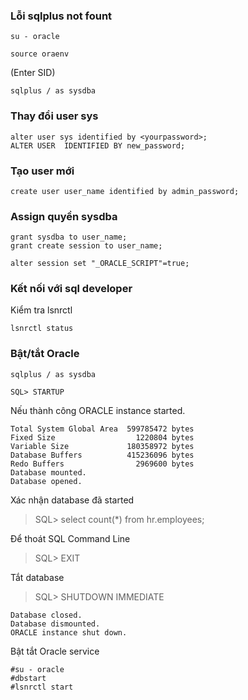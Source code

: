 ### Lỗi sqlplus not fount
```
su - oracle
```
```
source oraenv
```
(Enter SID)

```
sqlplus / as sysdba
```
### Thay đổi user sys
```
alter user sys identified by <yourpassword>;
ALTER USER  IDENTIFIED BY new_password;
```
### Tạo user mới
```
create user user_name identified by admin_password;
```
### Assign quyền sysdba
```
grant sysdba to user_name;
grant create session to user_name;
```
```
alter session set "_ORACLE_SCRIPT"=true;
```
### Kết nối với sql developer
Kiểm tra lsnrctl
```
lsnrctl status
```

### Bật/tắt Oracle

```
sqlplus / as sysdba
```

```
SQL> STARTUP
```

Nếu thành công
ORACLE instance started.

```
Total System Global Area  599785472 bytes
Fixed Size                  1220804 bytes
Variable Size             180358972 bytes
Database Buffers          415236096 bytes
Redo Buffers                2969600 bytes
Database mounted.
Database opened.
```

Xác nhận database đã started

> SQL> select count(\*) from hr.employees;

Để thoát SQL Command Line

> SQL> EXIT

Tắt database

> SQL> SHUTDOWN IMMEDIATE

```
Database closed.
Database dismounted.
ORACLE instance shut down.
```

Bật tắt Oracle service
```
#su - oracle
#dbstart
#lsnrctl start
```
